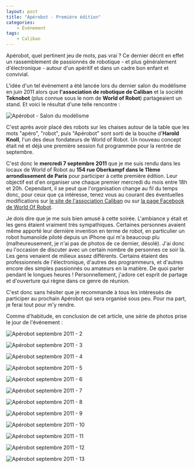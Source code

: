 ```yaml
---
layout: post
title: "Apérobot - Première édition"
categories:
    - Événement
tags:
    - Caliban
---
```

Apérobot, quel pertinent jeu de mots, pas vrai ? Ce dernier décrit en effet un rassemblement de passionnés de robotique - et plus généralement d'électronique - autour d'un apéritif et dans un cadre bon enfant et convivial.

L'idée d'un tel événement a été lancée lors du dernier salon du modélisme en juin 2011 alors que **l'association de robotique de Caliban** et la société **Teknobot** (plus connue sous le nom de **World of Robot**) partageaient un stand. Et voici le résultat d'une telle rencontre :

![Apérobot - Salon du modélisme](/images/aperobot-premiere-edition-1.jpg)

<!--more-->

C'est après avoir placé des robots sur les chaises autour de la table que les mots "apéro", "robot", puis "Apérobot" sont sorti de la bouche d'**Harold Knoll**, l'un des deux fondateurs de World of Robot. Un nouveau concept était né et déjà une première session fut programmée pour la rentrée de septembre.

C'est donc le **mercredi 7 septembre 2011** que je me suis rendu dans les locaux de World of Robot au **154 rue Oberkampf dans le 11ème arrondissement de Paris** pour participer à cette première édition. Leur objectif est d'en organiser une chaque premier mercredi du mois entre 18h et 20h. Cependant, il se peut que l'organisation change au fil du temps donc, pour ceux que ça intéresse, tenez vous au courant des éventuelles modifications sur [le site de l'association Caliban][site_caliban] ou sur [la page Facebook de World Of Robot][facebook_world_of_robot].

Je dois dire que je me suis bien amusé à cette soirée. L'ambiance y était et les gens étaient vraiment très sympathiques. Certaines personnes avaient même apporté leur dernière invention en terme de robot, en particulier un robot humanoïde piloté depuis un iPhone qui m'a beaucoup plu (malheureusement, je n'ai pas de photos de ce dernier, désolé). J'ai donc eu l'occasion de discuter avec un certain nombre de personnes ce soir là. Les gens venaient de milieux assez différents. Certains étaient des professionnels de l'électronique, d'autres des programmeurs, et d'autres encore des simples passionnés ou amateurs en la matière. De quoi parler pendant le longues heures ! Personnellement, j'adore cet esprit de partage et d'ouverture qui règne dans ce genre de réunion.

C'est donc sans hésiter que je recommande à tous les intéressés de participer au prochain Apérobot qui sera organisé sous peu. Pour ma part, je ferai tout pour m'y rendre.

Comme d'habitude, en conclusion de cet article, une série de photos prise le jour de l'événement :

![Apérobot septembre 2011 - 2](/images/aperobot-premiere-edition-2.jpg)

![Apérobot septembre 2011 - 3](/images/aperobot-premiere-edition-3.jpg)

![Apérobot septembre 2011 - 4](/images/aperobot-premiere-edition-4.jpg)

![Apérobot septembre 2011 - 5](/images/aperobot-premiere-edition-5.jpg)

![Apérobot septembre 2011 - 6](/images/aperobot-premiere-edition-6.jpg)

![Apérobot septembre 2011 - 7](/images/aperobot-premiere-edition-7.jpg)

![Apérobot septembre 2011 - 8](/images/aperobot-premiere-edition-8.jpg)

![Apérobot septembre 2011 - 9](/images/aperobot-premiere-edition-9.jpg)

![Apérobot septembre 2011 - 10](/images/aperobot-premiere-edition-10.jpg)

![Apérobot septembre 2011 - 11](/images/aperobot-premiere-edition-11.jpg)

![Apérobot septembre 2011 - 12](/images/aperobot-premiere-edition-12.jpg)

![Apérobot septembre 2011 - 13](/images/aperobot-premiere-edition-13.jpg)

[site_caliban]: https://caliban-asso.fr "Association Caliban"
[facebook_world_of_robot]: http://www.facebook.com/pages/World-Of-Robot/164886823512 "Page Facebook de World Of Robot"
